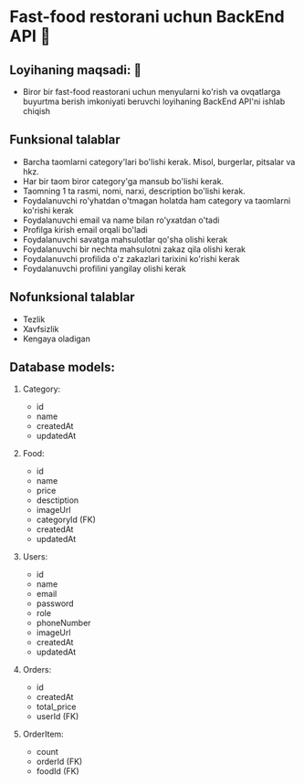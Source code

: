 # Fast-food restorani uchun BackEnd API 🍔

## Loyihaning maqsadi: 🥗

- Biror bir fast-food reastorani uchun menyularni ko'rish va ovqatlarga buyurtma berish imkoniyati beruvchi loyihaning BackEnd API'ni ishlab chiqish

## Funksional talablar

- Barcha taomlarni category'lari bo'lishi kerak. Misol, burgerlar, pitsalar va hkz.
- Har bir taom biror category'ga mansub bo'lishi kerak.
- Taomning 1 ta rasmi, nomi, narxi, description bo'lishi kerak.
- Foydalanuvchi ro'yhatdan o'tmagan holatda ham category va taomlarni ko'rishi kerak
- Foydalanuvchi email va name bilan ro'yxatdan o'tadi
- Profilga kirish email orqali bo'ladi
- Foydalanuvchi savatga mahsulotlar qo'sha olishi kerak
- Foydalanuvchi bir nechta mahsulotni zakaz qila olishi kerak
- Foydalanuvchi profilida o'z zakazlari tarixini ko'rishi kerak
- Foydalanuvchi profilini yangilay olishi kerak

## Nofunksional talablar

- Tezlik
- Xavfsizlik
- Kengaya oladigan

## Database models:

1. Category:

   - id
   - name
   - createdAt
   - updatedAt

2. Food:

   - id
   - name
   - price
   - desctiption
   - imageUrl
   - categoryId (FK)
   - createdAt
   - updatedAt

3. Users:

   - id
   - name
   - email
   - password
   - role
   - phoneNumber
   - imageUrl
   - createdAt
   - updatedAt

4. Orders:

   - id
   - createdAt
   - total_price
   - userId (FK)

5. OrderItem:
   - count
   - orderId (FK)
   - foodId (FK)
